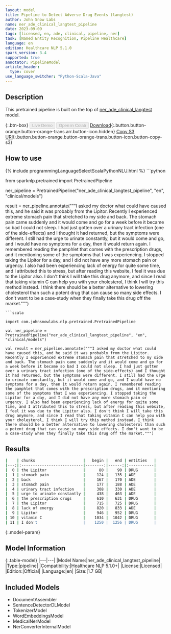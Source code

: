 ```yaml
---
layout: model
title: Pipeline to Detect Adverse Drug Events (langtest)
author: John Snow Labs
name: ner_ade_clinical_langtest_pipeline
date: 2023-09-09
tags: [licensed, en, ade, clinical, pipeline, ner]
task: [Named Entity Recognition, Pipeline Healthcare]
language: en
edition: Healthcare NLP 5.1.0
spark_version: 3.4
supported: true
annotator: PipelineModel
article_header:
  type: cover
use_language_switcher: "Python-Scala-Java"
---
```


## Description

This pretrained pipeline is built on the top of [ner_ade_clinical_langtest](https://nlp.johnsnowlabs.com/2023/07/31/ner_ade_clinical_langtest_en.html) model.

{:.btn-box}
<button class="button button-orange" disabled>Live Demo</button>
<button class="button button-orange" disabled>Open in Colab</button>
[Download](https://s3.amazonaws.com/auxdata.johnsnowlabs.com/clinical/models/ner_ade_clinical_langtest_pipeline_en_5.1.0_3.4_1694282194768.zip){:.button.button-orange.button-orange-trans.arr.button-icon.hidden}
[Copy S3 URI](s3://auxdata.johnsnowlabs.com/clinical/models/ner_ade_clinical_langtest_pipeline_en_5.1.0_3.4_1694282194768.zip){:.button.button-orange.button-orange-trans.button-icon.button-copy-s3}

## How to use



<div class="tabs-box" markdown="1">
{% include programmingLanguageSelectScalaPythonNLU.html %}
```python

from sparknlp.pretrained import PretrainedPipeline

ner_pipeline = PretrainedPipeline("ner_ade_clinical_langtest_pipeline", "en", "clinical/models")

result = ner_pipeline.annotate("""I asked my doctor what could have caused this, and he said it was probably from the Lipitor. Recently I experienced extreme stomach pain that stretched to my side and back. The stomach pain came suddenly and it would come and go for a week before it became so bad I could not sleep. I had just gotten over a urinary tract infection (one of the side-effects) and I thought it had returned, but the symptoms were different. I still had the urge to urinate constantly, but it would come and go, and I would have no symptoms for a day, then it would return again. I remembered reading the pamphlet that comes with the prescription drugs, and it mentioning some of the symptoms that I was experiencing. I stopped taking the Lipitor for a day, and I did not have any more stomach pain or urgency. I also had been experiencing lack of energy for quite some time, and I attributed this to stress, but after reading this website, I feel it was due to the Lipitor also. I don't think I will take this drug anymore, and since I read that taking vitamin C can help you with your cholesterol, I think I will try this method instead. I think there should be a better alternative to lowering cholesterol than such a potent drug that can cause so many side effects. I don't want to be a case-study when they finally take this drug off the market.""")

```
```scala

import com.johnsnowlabs.nlp.pretrained.PretrainedPipeline

val ner_pipeline = PretrainedPipeline("ner_ade_clinical_langtest_pipeline", "en", "clinical/models")

val result = ner_pipeline.annotate("""I asked my doctor what could have caused this, and he said it was probably from the Lipitor. Recently I experienced extreme stomach pain that stretched to my side and back. The stomach pain came suddenly and it would come and go for a week before it became so bad I could not sleep. I had just gotten over a urinary tract infection (one of the side-effects) and I thought it had returned, but the symptoms were different. I still had the urge to urinate constantly, but it would come and go, and I would have no symptoms for a day, then it would return again. I remembered reading the pamphlet that comes with the prescription drugs, and it mentioning some of the symptoms that I was experiencing. I stopped taking the Lipitor for a day, and I did not have any more stomach pain or urgency. I also had been experiencing lack of energy for quite some time, and I attributed this to stress, but after reading this website, I feel it was due to the Lipitor also. I don't think I will take this drug anymore, and since I read that taking vitamin C can help you with your cholesterol, I think I will try this method instead. I think there should be a better alternative to lowering cholesterol than such a potent drug that can cause so many side effects. I don't want to be a case-study when they finally take this drug off the market.""")

```
</div>

## Results

```bash
|    | chunks                     |   begin |   end | entities   |
|---:|:---------------------------|--------:|------:|:-----------|
|  0 | the Lipitor                |      80 |    90 | DRUG       |
|  1 | stomach pain               |     124 |   135 | ADE        |
|  2 | back                       |     167 |   170 | ADE        |
|  3 | stomach pain               |     177 |   188 | ADE        |
|  4 | urinary tract infection    |     308 |   330 | ADE        |
|  5 | urge to urinate constantly |     438 |   463 | ADE        |
|  6 | the prescription drugs     |     610 |   631 | DRUG       |
|  7 | the Lipitor                |     715 |   725 | DRUG       |
|  8 | lack of energy             |     820 |   833 | ADE        |
|  9 | Lipitor                    |     946 |   952 | DRUG       |
| 10 | vitamin C                  |    1034 |  1042 | DRUG       |
| 11 | I don't                    |    1250 |  1256 | DRUG       |
```

{:.model-param}
## Model Information

{:.table-model}
|---|---|
|Model Name:|ner_ade_clinical_langtest_pipeline|
|Type:|pipeline|
|Compatibility:|Healthcare NLP 5.1.0+|
|License:|Licensed|
|Edition:|Official|
|Language:|en|
|Size:|1.7 GB|

## Included Models

- DocumentAssembler
- SentenceDetectorDLModel
- TokenizerModel
- WordEmbeddingsModel
- MedicalNerModel
- NerConverterInternalModel